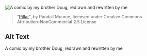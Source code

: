 ![A comic by my brother Doug, redrawn and rewritten by me](https://imgs.xkcd.com/comics/pillar.jpg)
> "[Pillar](https://xkcd.com/32/)", by Randall Munroe, licensed under Creative Commons Attribution-NonCommercial 2.5 License

## Alt Text
A comic by my brother Doug, redrawn and rewritten by me
